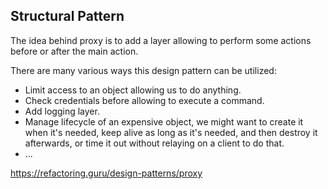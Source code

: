 ## Structural Pattern

The idea behind proxy is to add a layer allowing to perform some actions before or after the main action.

There are many various ways this design pattern can be utilized:

- Limit access to an object allowing us to do anything.
- Check credentials before allowing to execute a command.
- Add logging layer.
- Manage lifecycle of an expensive object, we might want to create it when it's needed, keep alive as long as it's needed, and then destroy it afterwards, or time it out without relaying on a client to do that.
- ...

https://refactoring.guru/design-patterns/proxy